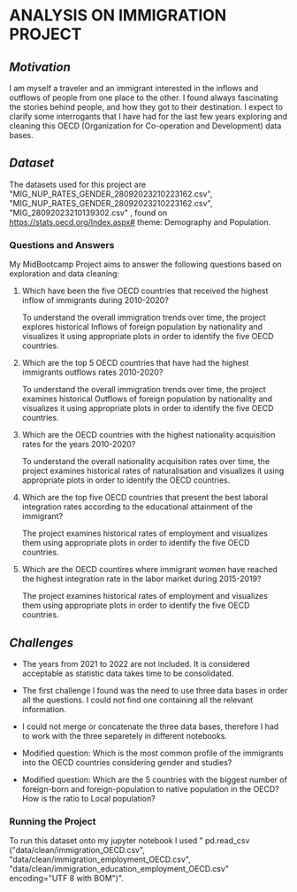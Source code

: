 # **ANALYSIS ON IMMIGRATION PROJECT**

## *Motivation*

I am myself a traveler and an immigrant interested in the inflows and outflows of people from one place to the other. I found always fascinating the stories behind people, and how they got to their destination. I expect to clarify some interrogants that I have had for the last few years exploring and cleaning this OECD (Organization for Co-operation and Development) data bases. 

## *Dataset*
The datasets used for this project are  "MIG_NUP_RATES_GENDER_28092023210223162.csv", "MIG_NUP_RATES_GENDER_28092023210223162.csv", "MIG_28092023210139302.csv" , found on https://stats.oecd.org/Index.aspx# theme: Demography and Population.

### **Questions and Answers**

My MidBootcamp Project aims to answer the following questions based on exploration and data cleaning: 

1. Which have been the five OECD countries that received the highest inflow of immigrants during 2010-2020? 

    To understand the overall immigration trends over time, the project explores historical Inflows of foreign population by nationality and visualizes it using appropriate plots 
    in order to identify the five OECD countries.

2. Which are the top 5 OECD countries that have had the highest immigrants outflows rates 2010-2020? 

    To understand the overall immigration trends over time, the project examines historical Outflows of foreign population by nationality and visualizes it using appropriate plots
    in order to identify the five OECD countries.

3. Which are the OECD countries with the highest nationality acquisition rates for the years 2010-2020?

    To understand the overall nationality acquisition rates over time, the project examines historical rates of naturalisation and visualizes it using appropriate plots
    in order to identify the OECD countries.

4. Which are the top five OECD countries that present the best laboral integration rates according to the educational attainment of the immigrant?

    The project examines historical rates of employment and visualizes them using appropriate plots
    in order to identify the five OECD countries.

5. Which are the OECD countires where immigrant women have reached the highest integration rate in the labor market during 2015-2019?

    The project examines historical rates of employment and visualizes them using appropriate plots
    in order to identify the five OECD countries.

## *Challenges*

- The years from 2021 to 2022 are not included. It is considered acceptable as statistic data takes time to be consolidated.

- The first challenge I found was the need to use three data bases in order all the questions. I could not find one containing all the relevant information.

- I could not merge or concatenate the three data bases, therefore I had to work with the three separetely in different notebooks. 

- Modified question: Which is the most common profile of the immigrants into the OECD countries considering gender and studies?
   
- Modified question: Which are the 5 countries with the biggest number of foreign-born and foreign-population to native population in the OECD? How is the ratio to Local population?

### Running the Project
To run this dataset onto my jupyter notebook I used " pd.read_csv ("data/clean/immigration_OECD.csv", "data/clean/immigration_employment_OECD.csv", "data/clean/immigration_education_employment_OECD.csv" encoding="UTF 8 with BOM")".